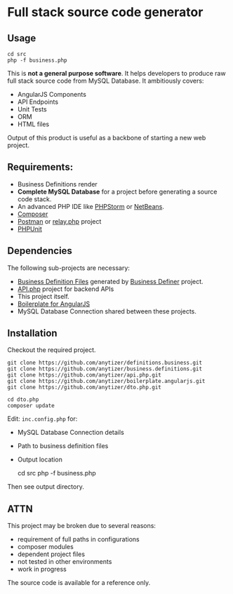 # Full stack source code generator


## Usage

    cd src
    php -f business.php

This is **not a general purpose software**. It helps developers to produce raw full stack source code from MySQL Database. It ambitiously covers:
 - AngularJS Components
 - API Endpoints
 - Unit Tests
 - ORM
 - HTML files

Output of this product is useful as a backbone of starting a new web project.


## Requirements:

* Business Definitions render
* __Complete MySQL Database__ for a project before generating a source code stack.
* An advanced PHP IDE like [PHPStorm](https://www.jetbrains.com/?from=anytizer) or [NetBeans](https://netbeans.org/).
* [Composer](https://getcomposer.org/)
* [Postman](https://www.getpostman.com/) or [relay.php](https://github.com/anytizer/relay.php) project
* [PHPUnit](https://phpunit.de/)


## Dependencies

The following sub-projects are necessary:

 * [Business Definition Files](https://github.com/anytizer/business.definitions) generated by [Business Definer](https://github.com/anytizer/definitions.business) project.
 * [API.php](https://github.com/anytizer/api.php) project for backend APIs
 * This project itself.
 * [Boilerplate for AngularJS](https://github.com/anytizer/boilerplate.angularjs)
 * MySQL Database Connection shared between these projects.


## Installation

Checkout the required project.

    git clone https://github.com/anytizer/definitions.business.git
    git clone https://github.com/anytizer/business.definitions.git
    git clone https://github.com/anytizer/api.php.git
    git clone https://github.com/anytizer/boilerplate.angularjs.git
    git clone https://github.com/anytizer/dto.php.git

    cd dto.php
    composer update

Edit: `inc.config.php` for:

 * MySQL Database Connection details
 * Path to business definition files
 * Output location


    cd src
    php -f business.php

     
Then see output directory.


## ATTN

This project may be broken due to several reasons:
 - requirement of full paths in configurations
 - composer modules
 - dependent project files
 - not tested in other environments
 - work in progress

The source code is available for a reference only.

